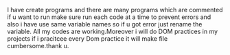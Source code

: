 I have create programs and there are many programs which are commented if u want to run make sure run each code at a time to prevent errors and also i have use same variable names so if u got error just rename the variable.
All my codes are working.Moreover i will do DOM practices in my projects if i pracitcee every Dom practice it will make file cumbersome.thank u.
